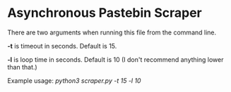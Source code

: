 # Asynchronous Pastebin Scraper

There are two arguments when running this file from the command line.

**-t** is timeout in seconds. Default is 15.

**-l** is loop time in seconds. Default is 10 (I don't recommend anything lower than that.)

Example usage: *python3 scraper.py -t 15 -l 10*